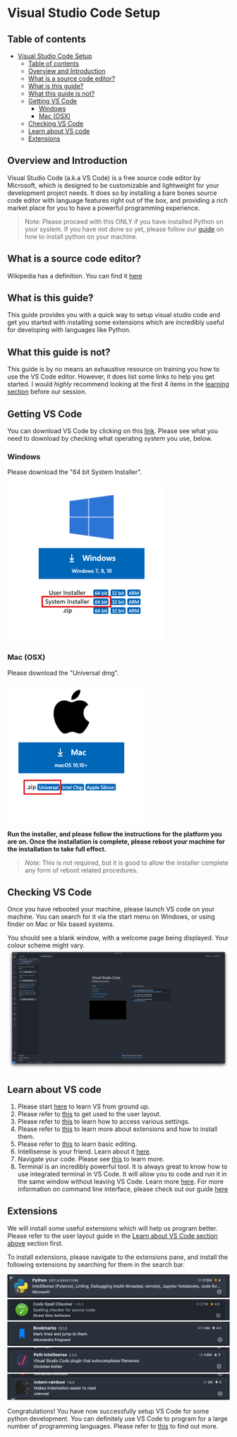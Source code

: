 # Visual Studio Code Setup

## Table of contents

- [Visual Studio Code Setup](#visual-studio-code-setup)
  - [Table of contents](#table-of-contents)
  - [Overview and Introduction](#overview-and-introduction)
  - [What is a source code editor?](#what-is-a-source-code-editor)
  - [What is this guide?](#what-is-this-guide)
  - [What this guide is not?](#what-this-guide-is-not)
  - [Getting VS Code](#getting-vs-code)
    - [Windows](#windows)
    - [Mac (OSX)](#mac-osx)
  - [Checking VS Code](#checking-vs-code)
  - [Learn about VS code](#learn-about-vs-code)
  - [Extensions](#extensions)

## Overview and Introduction

Visual Studio Code (a.k.a VS Code) is a free source code editor by Microsoft, which is designed to be customizable and lightweight for your development project needs. It does so by installing a bare bones source code editor with language features right out of the box, and providing a rich market place for you to have a powerful programming experience.

>Note: Please proceed with this ONLY if you have installed Python on your system. If you have not done so yet, please follow our [guide](python-setup.md) on how to install python on your machine.

## What is a source code editor?

Wikipedia has a definition. You can find it [here](https://en.wikipedia.org/wiki/Source-code_editor)

## What is this guide?

This guide provides you with a quick way to setup visual studio code and get you started with installing some extensions which are incredibly useful for developing with languages like Python.

## What this guide is not?

This guide is by no means an exhaustive resource on training you how to use the VS Code editor. However, it does list some links to help you get started.
I would _highly_ recommend looking at the first 4 items in the [learning section](#learn-about-vs-code) before our session.

## Getting VS Code

You can download VS Code by clicking on this [link](https://code.visualstudio.com/#alt-downloads). Please see what you need to download by checking what operating system you use, below.

### Windows

Please download the "64 bit System Installer".

![x](resources/windows-installation.png)

### Mac (OSX)

Please download the "Universal dmg".

![x](resources/mac-installation.png)

__Run the installer, and please follow the instructions for the platform you are on. Once the installation is complete, please reboot your machine for the installation to take full effect.__

>_Note_: This is not required, but it is good to allow the installer complete any form of reboot related procedures.

## Checking VS Code

Once you have rebooted your machine, please launch VS code on your machine. You can search for it via the start menu on Windows, or using finder on Mac or Nix based systems.

You should see a blank window, with a welcome page being displayed. Your colour scheme might vary.
![VS Code](resources/vs-code-start.png)

## Learn about VS code

1. Please start [here](https://code.visualstudio.com/docs/getstarted/introvideos) to learn VS from ground up.
2. Please refer to [this](https://code.visualstudio.com/docs/getstarted/userinterface) to get used to the user layout.
3. Please refer to [this](https://code.visualstudio.com/docs/getstarted/settings) to learn how to access various settings.
4. Please refer to [this](https://code.visualstudio.com/docs/editor/extension-marketplace) to learn more about extensions and how to install them.
5. Please refer to [this](https://code.visualstudio.com/docs/editor/codebasics) to learn basic editing.
6. Intellisense is your friend. Learn about it [here](https://code.visualstudio.com/docs/editor/intellisense).
7. Navigate your code. Please see [this](https://code.visualstudio.com/docs/editor/editingevolved) to learn more.
8. Terminal is an incredibly powerful tool. It is always great to know how to use integrated terminal in VS Code. It will allow you to code and run it in the same window without leaving VS Code. Learn more [here](https://code.visualstudio.com/docs/editor/integrated-terminal). For more information on command line interface, please check out our guide [here](../guides/command-line-interface.md)

## Extensions

We will install some useful extensions which will help us program better. Please refer to the user layout guide in the [Learn about VS Code section above](#learn-about-vs-code) section first.

To install extensions, please navigate to the extensions pane, and install the following extensions by searching for them in the search bar.

![Python](resources/python-ext.png)
![Code Spell Check](resources/code-spell-check-ext.png)
![Bookmarks manager](resources/bookmarks-ext.png)
![Path intellisense](resources/path-intellisense-ext.png)
![Indent Rainbow](resources/indent-rainbow-ext.png)

Congratulations! You have now successfully setup VS Code for some python development. You can definitely use VS Code to program for a large number of programming languages.
Please refer to [this](https://code.visualstudio.com/docs/languages/overview) to find out more.

